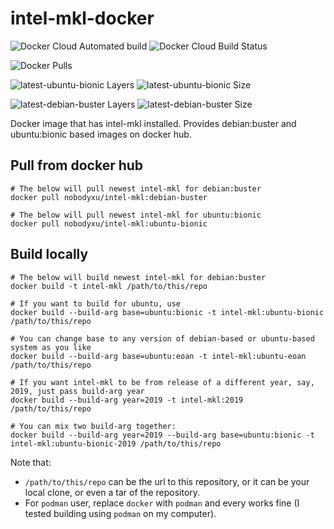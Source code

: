 # intel-mkl-docker

![Docker Cloud Automated build](https://img.shields.io/docker/cloud/automated/nobodyxu/intel-mkl)
![Docker Cloud Build Status](https://img.shields.io/docker/cloud/build/nobodyxu/intel-mkl)

![Docker Pulls](https://img.shields.io/docker/pulls/nobodyxu/intel-mkl)

![latest-ubuntu-bionic Layers](https://img.shields.io/microbadger/layers/nobodyxu/intel-mkl/latest-ubuntu-bionic)
![latest-ubuntu-bionic Size](https://img.shields.io/microbadger/image-size/nobodyxu/intel-mkl/latest-ubuntu-bionic)

![latest-debian-buster Layers](https://img.shields.io/microbadger/layers/nobodyxu/intel-mkl/latest-debian-buster)
![latest-debian-buster Size](https://img.shields.io/microbadger/image-size/nobodyxu/intel-mkl/latest-debian-buster)

Docker image that has intel-mkl installed. Provides debian:buster and ubuntu:bionic based images on docker hub.

## Pull from docker hub

```shell
# The below will pull newest intel-mkl for debian:buster
docker pull nobodyxu/intel-mkl:debian-buster

# The below will pull newest intel-mkl for ubuntu:bionic
docker pull nobodyxu/intel-mkl:ubuntu-bionic
```

## Build locally

```shell
# The below will build newest intel-mkl for debian:buster
docker build -t intel-mkl /path/to/this/repo

# If you want to build for ubuntu, use
docker build --build-arg base=ubuntu:bionic -t intel-mkl:ubuntu-bionic /path/to/this/repo

# You can change base to any version of debian-based or ubuntu-based system as you like
docker build --build-arg base=ubuntu:eoan -t intel-mkl:ubuntu-eoan /path/to/this/repo

# If you want intel-mkl to be from release of a different year, say, 2019, just pass build-arg year
docker build --build-arg year=2019 -t intel-mkl:2019 /path/to/this/repo

# You can mix two build-arg together:
docker build --build-arg year=2019 --build-arg base=ubuntu:bionic -t intel-mkl:ubuntu-bionic-2019 /path/to/this/repo
```

Note that:

 - `/path/to/this/repo` can be the url to this repository, or it can be your local clone, or even a tar of the repository.
 - For `podman` user, replace `docker` with `podman` and every works fine (I tested building using `podman` on my computer).
